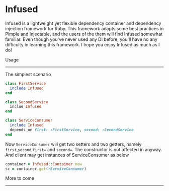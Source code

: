 Infused
=============

Infused is a lightweight yet flexible dependency container and dependency injection framework for Ruby.
This framework adapts some best practices in Pimple and Injectable, and the users of the them will find
Infused somewhat familiar. Even though you've never used any DI before, you'll have no any difficulty in
learning this framework. I hope you enjoy Infused as much as I do!

Usage
_____

The simplest scenario

```ruby
class FirstService
  include Infused
end

class SecondService
  inclue Infused
end

class ServiceConsumer
  include Infused
  depends_on first: :FirstService, second: :SecondService
end
```

Now `ServiceConsumer` will get two setters and two getters, namely `first`,`second`,`first=` and `second=`.
The constructor is not affected in anyway. And client may get instances of ServiceConsumer as below

```ruby
container = Infused::Container.new
sc = container.get(:ServiceConsumer)
```

More to come
____________